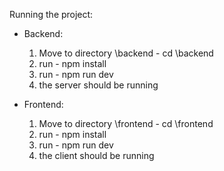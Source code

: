 Running the project:

 - Backend: 
    1. Move to directory \backend - cd \backend
    2. run - npm install
    3. run - npm run dev 
    4. the server should be running

 - Frontend:
    1. Move to directory \frontend - cd \frontend
    2. run - npm install
    3. run - npm run dev 
    4. the client should be running